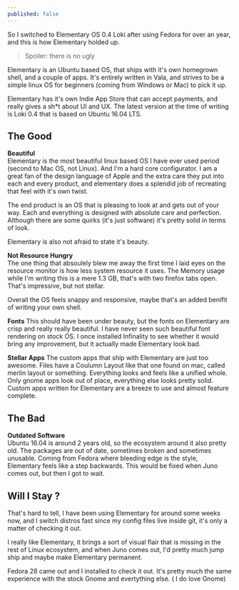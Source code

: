```yaml
---
published: false
---
```

So I switched to Elementary OS 0.4 Loki after using Fedora for over an year, and this is how Elementary holded up.

> Spoiler: there is no ugly

Elementary is an Ubuntu based OS, that ships with it's own homegrown shell, and a couple of apps. It's entirely written in Vala, and strives to be a simple linux OS for beginners (coming from Windows or Mac) to pick it up. 

Elementary has it's own Indie App Store that can accept payments, and really gives a sh\*t about UI and UX. The latest version at the time of writing is Loki 0.4 that is based on Ubuntu 16.04 LTS.

## The Good  
  
**Beautiful**     
Elementary is the most beautiful linux based OS I have ever used period (second to Mac OS, not Linux). And I'm a hard core configurator. I am a great fan of the design language of Apple and the extra care they put into each and every product, and elementary does a splendid job of recreating that feel with it's own twist. 

The end product is an OS that is pleasing to look at and gets out of your way. Each and everything is designed with absolute care and perfection. Although there are some quirks (it's just software) it's pretty solid in terms of look. 

Elementary is also not afraid to state it's beauty.

**Not Resource Hungry**  
The one thing that absoulely blew me away the first time I laid eyes on the resource monitor is how less system resource it uses. The Memory usage while I'm writing this is a mere 1.3 GB, that's with two firefox tabs open. That's impressive, but not stellar.

Overall the OS feels snappy and responsive, maybe that's an added benifit of writing your own shell. 

**Fonts**
This should have been under beauty, but the fonts on Elementary are crisp and really really beautiful. I have never seen such beautiful font rendering on stock OS. I once installed Infinality to see whether it would bring any improvement, but it actually made Elementary look bad.

**Stellar Apps**
The custom apps that ship with Elementary are just too awesome. Files have a Coulumn Layout like that one found on mac, called merlin layout or something. Everything looks and feels like a unified whole. Only gnome apps look out of place, everything else looks pretty solid. Custom apps written for Elementary are a breeze to use and almost feature complete. 


## The Bad  
**Outdated Software**  
Ubuntu 16.04 is around 2 years old, so the ecosystem around it also pretty old. The packages are out of date, sometimes broken and sometimes unusable. Coming from Fedora where bleeding edge is the style, Elementary feels like a step backwards. This would be fixed when Juno comes out, but then I got to wait. 

## Will I Stay ?  
That's hard to tell, I have been using Elementary for around some weeks now, and I switch distros fast since my config files live inside git, it's only a matter of checking it out. 

I really like Elementary, it brings a sort of visual flair that is missing in the rest of Linux ecosystem, and when Juno comes out, I'd pretty much jump ship and maybe make Elementary permanent.

Fedora 28 came out and I installed to check it out. It's pretty much the same experience with the stock Gnome and evertything else. ( I do love Gnome)

